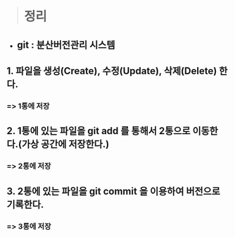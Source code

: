 ># 정리
- ## git : 분산버전관리 시스템
## 1. 파일을 생성(Create), 수정(Update), 삭제(Delete) 한다. 

### => 1통에 저장

## 2. 1통에 있는 파일을 git add 를 통해서 2통으로 이동한다.(가상 공간에 저장한다.) 

### => 2통에 저장

## 3. 2통에 있는 파일을 git commit 을 이용하여 버전으로 기록한다.

### => 3통에 저장